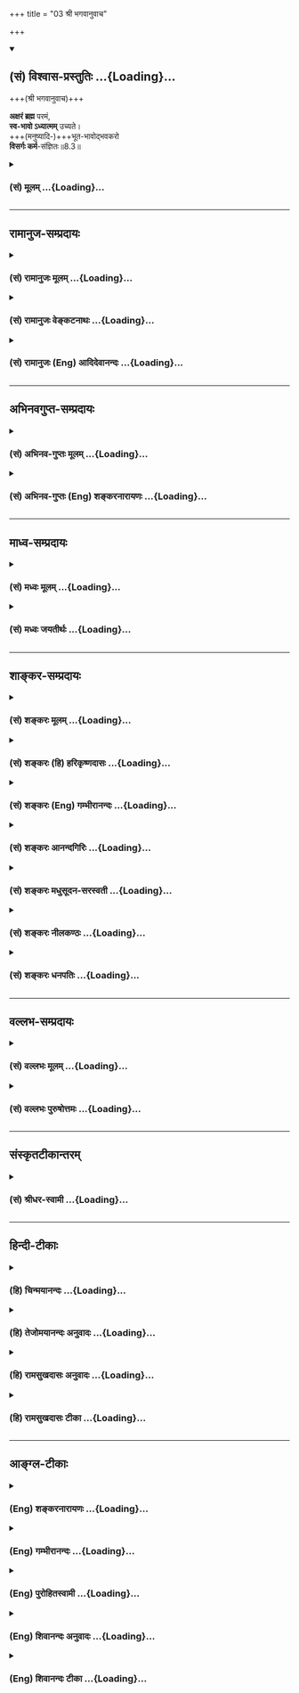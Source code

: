 +++
title = "03 श्री भगवानुवाच"

+++
<div class="js_include" newlevelforh1="2" title="(सं) विश्वास-प्रस्तुतिः" unfilled url="/mahAbhAratam/shlokashaH/06-bhIShma-parva/03-bhagavad-gItA-parva/saMskRtam/vishvAsa-prastutiH/08_axara-para-brahma-yo/03_shrI_bhagavAnuvAc.md">
<details open><summary><h2>(सं) विश्वास-प्रस्तुतिः ...{Loading}...</h2></summary>

+++(श्री भगवानुवाच)+++

**अक्षरं ब्रह्म** परमं,  
**स्व-भावो ऽध्यात्मम्** उच्यते।  
+++(मनुष्यादि-)+++भूत-भावोद्भवकरो  
**विसर्गः कर्म**-संज्ञितः॥8.3॥
</details>
</div>
<div class="js_include collapsed" newlevelforh1="3" title="(सं) मूलम्" unfilled url="/mahAbhAratam/shlokashaH/06-bhIShma-parva/03-bhagavad-gItA-parva/saMskRtam/mUlam/08_axara-para-brahma-yo/03_shrI_bhagavAnuvAc.md">
<details><summary><h3>(सं) मूलम् ...{Loading}...</h3></summary>

श्री भगवानुवाच  
अक्षरं ब्रह्म परमं स्वभावोऽध्यात्ममुच्यते।  
भूतभावोद्भवकरो विसर्गः कर्मसंज्ञितः।।8.3।।
</details>
</div>


_________________
## रामानुज-सम्प्रदायः
<div class="js_include collapsed" newlevelforh1="3" title="(सं) रामानुजः मूलम्" unfilled url="/mahAbhAratam/shlokashaH/06-bhIShma-parva/03-bhagavad-gItA-parva/saMskRtam/rAmAnujaH/mUlam/08_axara-para-brahma-yo/03_shrI_bhagavAnuvAc.md">
<details><summary><h3>(सं) रामानुजः मूलम् ...{Loading}...</h3></summary>

।।8.3।। श्रीभगवानुवाच -- तद् **ब्रह्म** इति निर्दिष्टं **परमम् अक्षरं** न
क्षरति इति अक्षरं क्षेत्रज्ञं समष्टिरूपम् तथा च श्रुतिःअव्यक्तमक्षरे
लीयते अक्षरं तमसि लीयते (सुबालो॰ 2) इत्यादिका। परमम् अक्षरं
प्रकृतिविनिर्मुक्तात्मस्वरूपम्। **स्वभावः अध्यात्मम् उच्यते** स्वभावः
प्रकृतिः अनात्मभूतम् आत्मनि संबद्ध्यमानं भूतसूक्ष्मतद्वासनादिकं
पञ्चाग्निविद्यायां ज्ञातव्यतया उदितम् तदुभयं प्राप्यतया त्याज्यतया च
मुमुक्षुभिः ज्ञातव्यम्।  
  
**भूतभावो** मनुष्यादिभावः **तदुद्भवकरो** यो
**विसर्गः**पञ्चम्यामाहुतावापः पुरुषवचसो भवन्ति (छा॰ उ॰ 5।3।3) इति
श्रुतिसिद्धो योषित्संबन्धजः स **कर्मसंज्ञितः** तत् च अखिलं सानुबन्धम्
उद्वेजनीयतया परिहरणीयतया च मुमुक्षुभिः ज्ञातव्यम्। परिहरणीयता च अनन्तरम्
एव वक्ष्यतेयदिच्छन्तो ब्रह्मचर्यं चरन्ति (गीता 8।11) इति।

</details>
</div>
<div class="js_include collapsed" newlevelforh1="3" title="(सं) रामानुजः वेङ्कटनाथः" unfilled url="/mahAbhAratam/shlokashaH/06-bhIShma-parva/03-bhagavad-gItA-parva/saMskRtam/rAmAnujaH/venkaTanAthaH/08_axara-para-brahma-yo/03_shrI_bhagavAnuvAc.md">
<details><summary><h3>(सं) रामानुजः वेङ्कटनाथः ...{Loading}...</h3></summary>

  
  
।।8.3।। अक्षरं ब्रह्म परमम् इत्यत्र उद्देश्योपादेयान्यथाभावनिरासायाह --
तद्ब्रह्मेति निर्दिष्टमिति। ब्रह्मशब्दोऽत्र
परमात्मसाधर्म्यादुपचारवृत्त्येति भावः। अक्षरः शब्दस्य निर्वचनं
प्रतिपाद्यं च दर्शयतिन क्षरतीत्यादिना। क्षेत्रज्ञसमष्टौ श्रौतं प्रयोगं
दर्शयतितथा चेति। लयोऽत्र संश्लेषविशेषः। अथवा श्रुतावक्षरशब्देन
उन्मग्नचेतनांशः प्रकृत्यवस्थाविशेष एव अभिधीयत इति
साक्षात्प्रलयार्थत्वेऽपि न विरोधः। तथापि शब्दप्रवृत्तिद्वारभूतचिदंशे
तात्पर्यात्तदुदाहरणम्। परममक्षरम् इत्यत्र विशेषणाभिप्रेतमाह --
प्रकृतिविनिर्मुक्तमात्मस्वरूपमिति। स्वभावशब्दार्थःप्रकृतिरिति।
नियतसम्बद्धमिति यावत्। किं तदित्याकाङ्क्षायां अध्यात्मशब्दानुसारेणाह --
अनात्मेति। आत्मन्यधिवसनात् सम्बध्यमानमित्यध्यात्मशब्दनिर्वचनम्। तत एव
सिद्धमनात्मत्वम्। तद्वासनादिकं तत्संसर्गोपाधिकाज्ञानकर्मवासनादिकम्।
भूतसूक्ष्मादेर्ज्ञातव्यत्वे श्रुतिं दर्शयति -- पञ्चाग्निविद्यायामिति।
वेत्थ यथा पञ्चम्यामाहुतावापः पुरुषवचसो भवन्ति इत्युपक्रम्य इति तु
पञ्चम्यामाहुतावापः पुरुषवचसो भवन्ति इत्युक्त्वा तद्य इत्थं विदुः
\[छां.उ.5।10।1\] इत्यप्छब्दोपलक्षितपञ्चभूतसूक्ष्मवेद्यत्वं ह्युक्तमिति
भावः। ननूपायकर्तृभूतेदानीन्तनात्मस्वरूपपरित्यागेन परिशुद्धात्मस्वरूपकथनं
मुमुक्षोः क्वोपयुक्तं भूतसूक्ष्मादिकथनं च किमर्थं इत्यत्राहतदुभयमिति।
यथाक्रममन्वयः। अत्र पञ्चमाहुतेर्विवक्षितत्वाद्योनिजभूतविषयोऽयं भूतशब्द
इत्यभिप्रायेणाह -- भूतभावो मनुष्यादिभाव इति। मनुष्यत्वादिविशिष्टशरीरयोग
इत्यर्थः। विशिष्टस्य विसर्गस्य ज्ञातव्यत्वे तस्य मनुष्यादिभावहेतुत्वे च
श्रुतिं दर्शयति -- पञ्चम्यामिति। अत्र
मूत्रमरुन्मलादिविसर्गव्यवच्छेदार्थमुक्तंभूतभावोद्भवकर इति। तदेव दर्शयति
-- योषित्सम्बन्धज इति। विसर्गविशेषणसामर्थ्यादेतत्सिद्धम्। एवं
कर्मसंज्ञितरेतोविसर्गज्ञानस्य सप्रयोजनतामाह -- तच्चाखिलमिति। अत्र
कर्माभिप्रायेण नपुंसकनिर्देशः। अखिलं
मनुष्यत्वमृगत्वादिजातिभेदहेतुतयाऽनेकप्रकारम्। सानुबन्धं हेतुभूतैः कर्मभिः
फलभूतैश्च गर्भवासादिभिः सहितमित्यर्थः।
पञ्चाग्निविद्यायामुदितसर्वावस्थानुयायित्वदुस्त्यजत्वजन्मादिदुःखकरत्वादेः
फलितत्वाज्जुगुप्सनीयतारूपा भयावहत्वरूपा चोद्वेजनीयता युक्ता। परिहरणीयता
तु कुतः सिद्ध्येत् इत्यत्राहपरिहरणीयता चेति।  
  

</details>
</div>
<div class="js_include collapsed" newlevelforh1="3" title="(सं) रामानुजः (Eng) आदिदेवानन्दः" unfilled url="/mahAbhAratam/shlokashaH/06-bhIShma-parva/03-bhagavad-gItA-parva/saMskRtam/rAmAnujaH/english/AdidevAnandaH/08_axara-para-brahma-yo/03_shrI_bhagavAnuvAc.md">
<details><summary><h3>(सं) रामानुजः (Eng) आदिदेवानन्दः ...{Loading}...</h3></summary>

8.3 The Lord said That which is the Supreme Imperishable (Aksara) has been named 'that brahman' The Aksara is that which cannot be destroyed and forms the totality of all individual selves. The Srutis say to this effect: 'The Avyakta is dissolved into the Aksara, the Aksara is dissolved into Tamas' (Su. U., 2). The supreme Aksara is the essential form of the self, separated from Prakrti. One's own material nature (the body) is spoken of as Adhyatma or that which dwells with the self. This material nature (Svabhava) is Prakrti. It does not form the self but attaches itself to the self in the form of subtle elements, impressions etc. This has been taught in the Vidya of Five Fires (Cha. U., 5). Both these (the Aksara and the Adhyatma) should be known by the aspirants for liberation (Kaivalya) - the former as what should be attained and the latter as what should be relinished. Karma is that force which produces the origination of mundane beings. 'Beings' here means beings such as the human beings. The creative force which produces their origination is contact with woman. It has been described in the Sruti passage thus:
'The waters sacrificed in the fifth oblations become those who are named Purusas' (Cha. U., 5.3.3). That creative force is called Karma. All the acts associated with that should be considered by aspirants after release as calling for abstention. This abstention will also be inculcated immediately in the text, 'Desiring which they practise the vow of continence' (8.11).

</details>
</div>


_________________
## अभिनवगुप्त-सम्प्रदायः
<div class="js_include collapsed" newlevelforh1="3" title="(सं) अभिनव-गुप्तः मूलम्" unfilled url="/mahAbhAratam/shlokashaH/06-bhIShma-parva/03-bhagavad-gItA-parva/saMskRtam/abhinava-guptaH/mUlam/08_axara-para-brahma-yo/03_shrI_bhagavAnuvAc.md">
<details><summary><h3>(सं) अभिनव-गुप्तः मूलम् ...{Loading}...</h3></summary>

।।8.3।। अक्षरमिति। बृहत्त्वात् बृंहत्त्वात् बृंहकत्वाच्च परं ब्रह्म। अत
एव अध्यात्मशब्दवाच्यं यतः स्वः अनिवृत्तिधर्मा +++(N निवृत्तिधर्मा K
अनिवृत्तधर्मा)+++ चैतान्याख्यो ( चैतन्यभावः) भावः। तस्य च चैतन्यस्वभावस्य
ब्रह्मणोऽपरिच्छिन्नबाह्यलक्षणतया क्रोडीकृतविश्वशक्तेः ऐश्वर्यलक्षणात्
स्वातन्त्र्यात् बहिर्भावावभासनात्मा +++(N -- भासनात्सः)+++
बहिर्भूतभावान्तरावभासनात्मा +++(S -- भावान्तरभासनात्मा यो विसर्गः)+++ च यो
विसर्गः क्रमेण भूतानां ब्रह्मादिप्रमातॄणां भावानां जडानामुद्भवकारी
जडाजडवैचित्र्यनिर्भासकः। तथा भूतभावस्य विगलितसकलवितथप्रपञ्चस्य
सत्यत्वस्य उद्भवं करोतीति \[स कर्मसंज्ञितः\]।

</details>
</div>
<div class="js_include collapsed" newlevelforh1="3" title="(सं) अभिनव-गुप्तः (Eng) शङ्करनारायणः" unfilled url="/mahAbhAratam/shlokashaH/06-bhIShma-parva/03-bhagavad-gItA-parva/saMskRtam/abhinava-guptaH/english/shankaranArAyaNaH/08_axara-para-brahma-yo/03_shrI_bhagavAnuvAc.md">
<details><summary><h3>(सं) अभिनव-गुप्तः (Eng) शङ्करनारायणः ...{Loading}...</h3></summary>

8.3 Aksaram etc. the Supreme is \[called\] Brahman because It is big and
causes everything to grow \[in It\]. On the same ground, what is termed
'as the Lord-of-self' is that thing which bears the name Consciousness
which never ceases to be in It (Brahman) and which is nothing but the
Brahman (svah bhavah). This Brahman, which is nothing but Consciousness,
embraces the Power of \[creating\] the universe because of Its unlimited
aspect of being external; and on account of Its freedom in the form of
supremacy there arises the emitting (i.e. creative) activity \[in it\]
in the form of manifesting Itself as the external inanimate beings and
also as various external animate ones. \[These two aspects of\] this
activity cause respectively the birth of the inanimate beings - i.e. the
insentient beings, and the animate ones i.e. the sentient beings like
Brahman etc. \[In other words\], It manifests as varigated insentient
and sentient beings. Again this activity bestows on what is real, its
intrinsic nature i.e. creates a reality for the one from which all that
is false is excluded. this emitting activity is what is known as
'action'.

</details>
</div>


_________________
## माध्व-सम्प्रदायः
<div class="js_include collapsed" newlevelforh1="3" title="(सं) मध्वः मूलम्" unfilled url="/mahAbhAratam/shlokashaH/06-bhIShma-parva/03-bhagavad-gItA-parva/saMskRtam/madhvaH/mUlam/08_axara-para-brahma-yo/03_shrI_bhagavAnuvAc.md">
<details><summary><h3>(सं) मध्वः मूलम् ...{Loading}...</h3></summary>

।।8.3।। परममक्षरं ब्रह्म। वेदादिशङ्काव्यावृत्त्यर्थमेतत्। आत्मन्यधि
यत्तदध्यात्मम्। आत्माधिकारे यत्तदिति वा। तथा हि -- जैवः स्वभावः।
स्वाख्यो भावः स्वभाव इति व्युत्पत्त्या जीवो वा स्वभावः सर्वदा अस्त्येव
एकप्रकारेणेति भावः। अन्तःकरणादिव्यावृत्त्यर्थो भावशब्दः। न ह्येकप्रकारेण
स्थितिरन्तःकरणादेः विकारित्वात्। स्वशब्द ईश्वरव्यावृत्त्यर्थः। भूतानां
जीवानां भावानां जडपदार्थानां चोद्भवकरीश्वरक्रिया विसर्गः विशेषेण सर्जनं
विसर्ग इत्यर्थः।

</details>
</div>
<div class="js_include collapsed" newlevelforh1="3" title="(सं) मध्वः जयतीर्थः" unfilled url="/mahAbhAratam/shlokashaH/06-bhIShma-parva/03-bhagavad-gItA-parva/saMskRtam/madhvaH/jayatIrthaH/08_axara-para-brahma-yo/03_shrI_bhagavAnuvAc.md">
<details><summary><h3>(सं) मध्वः जयतीर्थः ...{Loading}...</h3></summary>

।।8.3।। ननु पूर्वाध्याये\[29\]ते ब्रह्म इति निर्विशेषणमेवोपक्षिप्तम्
अतएवात्रकिं तद्ब्रह्म इति तथैव पृष्टम्। उत्तरे तु कस्मात्अक्षरं परमं
ब्रह्म इति सविशेषणमुपादीयते इत्यत आह -- **परममि**ति। अक्षरस्यैव
परमत्वविशेषणम् न ब्रह्मण इत्यर्थः। तर्हिअक्षरं इत्येवालं किं विशेषणेन
इत्यत आह -- **वेदे**ति। आदिपदेन प्रकृतिर्गृह्यते तयोरपि
ब्रह्माक्षरशब्दवाच्यत्वात् प्रसक्तिः। स्वभावोऽध्यात्मं \[8।3\] इति
शब्दद्वयस्यैकविषयत्वसिद्धयेऽध्यात्मशब्दं तावत् द्वेधा व्याचष्टे --
**आत्मनी**ति। आत्मानं जीवमधिकृत्य तदुपकारित्वेन वर्तमानं वस्त्वित्यर्थः।
आत्माधिकार इति ग्रन्थविशेषस्य संज्ञा यत्प्रतिपाद्यं तदध्यात्ममिति
वेत्यर्थः। अत्राध्यात्मशब्दं प्रथमान्तं गृहीत्वा प्रथमं व्याख्यानम्।
सप्तम्यन्तमुपादाय द्वितीयं आत्मशब्दं देहविषयमादाय व्याख्याने
परमेश्वरप्रसक्तेर्न तथा व्याख्यातम्। एवं तर्हि स्वभावः इत्युभयस्य
कथमुत्तरं इत्यतस्तावत्तद्व्याख्यानं प्रतिजानीते -- **तथा
ही**ति। ,तत्राद्योत्तरत्वेनादौ व्याचष्टे -- **जैव** इति। जीवस्यायं
जैवोऽन्तःकरणादिर्देहपर्यन्तः पदार्थः स्वभावः स्वस्य भाव इति
व्युत्पत्त्या। ते ब्रह्म तद्विदुः \[7।29\] इति जीवानां प्रकृतत्वात्
स्वशब्दो जीववाची तथा चात्मन्यधि यत् तदित्येवं
व्याख्याताध्यात्मशब्दार्थप्रश्नस्येदमुत्तरं भवतीति भावः। इदानीं
द्वितीयोत्तरत्वेन व्याख्याति -- **स्वाख्य** इति। पूर्ववदत्रापि स्वशब्दो
जीववाची तथा चात्माधिकार इति व्याख्याताध्यात्मशब्दार्थप्रश्नस्येदमुत्तरं
भवतीत्याशयः। ननु जैववाचित्वे भावशब्दः सार्थकः षष्ठ्याः साकाङ्क्षत्वात्
जीववाचित्वे तु तस्य पदार्थत्वाव्यभिचारात्। स्वशब्देनैवालं किंभावशब्देन
इत्यतो भावशब्दं तावदन्यथा व्याचष्टे -- **सर्वदे**ति। यद्यपि भवनकर्ता
भावः तथापि विशेषानुपादाने मुख्यस्य ग्राह्यत्वात्सर्वदेत्यादि सिध्यति
तथापि तस्य किं प्रयोजनम् इत्यत आह -- **अन्तःकरणादी**ति।
स्वशब्दमात्रोपादाने तस्यात्मीयेऽपि प्रयोगादन्तःकरणादिकमपि प्रसज्येत तथा
च द्वितीयस्येदमुत्तरं स्यात्। आत्मैव ह्यात्माधिकारे प्रतिपाद्यो वक्तव्यः
नान्तःकरणादिकम् अतस्तद्व्यावृत्त्यर्थो भावशब्दः प्रयुक्तः। कथं तेन
तद्व्यावृत्तिः इत्यत आह -- **न ही**ति। अन्नमयं हि सोम्य मनः
\[छां.उ.6।5।4\] इत्यादेरिति भावः। तथा चान्तःकरणादौ व्यावृत्ते स्वशब्द
आत्मार्थतया व्याख्यातो भवतीति हृदयम्। एवं तर्हि भाव इत्येवास्तु किं
स्वशब्देन इत्यत आह -- **स्वशब्द** इति। ईश्वरोऽपि हि
सर्वदैकप्रकारेणास्त्येव अतो भाव इत्येवोक्ते तत्प्रसक्तौ पूर्ववत्
द्वितीयोत्तरत्वासम्भवे तद्व्यावृत्त्यर्थः स्वशब्दः। न हि ईश्वरो जीवानां
स्वः भेदप्रमाणविरोधात्। अत एवेश्वरस्वभावो जीव इति व्याख्यानमपास्तम्।
नन्वेवमपि स्वशब्दस्यात्मीयार्थत्वादीश्वरप्रसक्तिः मैवन्द्विष्ठो यद्यपि
सम्बन्धः षष्ठ्युत्पत्तिः प्रधानतः इति वचनात्तस्यात्मीत्यात्वाभावात्
षष्ठ्यन्तात्खल्वयं छः। सकलकार्योत्पत्तिनिमित्तभूतो देवतोद्देशेन च
पुरोडाशादिद्रव्यपरित्यागस्तज्जन्यमपूर्वमिति यावदिति व्याख्यानमसत्।
तस्याध्यात्मपदेनैव गृहीतत्वादिति भावेन भूतभावेत्यादिकं व्याख्याति --
**भूतानामि**ति। उद्भवकरी च सेश्वरक्रिया चेति विग्रहः। ईश्वरक्रियाग्रहणं
कर्मशब्देनैकार्थ्यप्रतिपत्त्यर्थम्। एवंलक्षणो यो विसर्गः स कर्मसंज्ञितः
न तु कुलालादिसम्बन्धीत्यर्थः। ननु,विसर्गशब्दस्त्यागार्थस्तत्कथमेवं
व्याख्यानं इत्यत आह -- **विशेषेणे**ति।

</details>
</div>


_________________
## शाङ्कर-सम्प्रदायः
<div class="js_include collapsed" newlevelforh1="3" title="(सं) शङ्करः मूलम्" unfilled url="/mahAbhAratam/shlokashaH/06-bhIShma-parva/03-bhagavad-gItA-parva/saMskRtam/shankaraH/mUlam/08_axara-para-brahma-yo/03_shrI_bhagavAnuvAc.md">
<details><summary><h3>(सं) शङ्करः मूलम् ...{Loading}...</h3></summary>

।।8.3।। -- **अक्षरं** न क्षरतीति अक्षरं परमात्मा एतस्य वा अक्षरस्य
प्रशासने गार्गि (बृह0 उ₀ 3।8।9 इति श्रुतेः। ओंकारस्य च ओमित्येकाक्षरं
ब्रह्म (गीता 8।13) इति परेण विशेषणात् अग्रहणम्। **परमम्** इति च निरतिशये
ब्रह्मणि अक्षरे उपपन्नतरम् विशेषणम्। तस्यैव परस्य ब्रह्मणः प्रतिदेहं
प्रत्यगात्मभावः स्वभावः स्वो भावः **स्वभावः अध्यात्मम् उच्यते।** आत्मानं
देहम् अधिकृत्य प्रत्यगात्मतया प्रवृत्तं परमार्थब्रह्मावसानं वस्तु
स्वभावः अध्यात्मम् उच्यते अध्यात्मशब्देन अभिधीयते। **भूतभावोद्भवकरः**
भूतानां भावः भूतभावः तस्य उद्भवः भूतभावोद्भवः तं करोतीति भूतभावोद्भवकरः
भूतवस्तूत्पत्तिकर इत्यर्थः। **विसर्गः** विसर्जनं देवतोद्देशेन
चरुपुरोडाशादेः द्रव्यस्य परित्यागः स एष विसर्गलक्षणो यज्ञः
**कर्मसंज्ञितः** कर्मशब्दित इत्येतत्। एतस्मात् हि बीजभूतात्
वृष्ट्यादिक्रमेण स्थावरजङ्गमानि भूतानि उद्भवन्ति।।

</details>
</div>
<div class="js_include collapsed" newlevelforh1="3" title="(सं) शङ्करः (हि) हरिकृष्णदासः" unfilled url="/mahAbhAratam/shlokashaH/06-bhIShma-parva/03-bhagavad-gItA-parva/saMskRtam/shankaraH/hindI/harikRShNadAsaH/08_axara-para-brahma-yo/03_shrI_bhagavAnuvAc.md">
<details><summary><h3>(सं) शङ्करः (हि) हरिकृष्णदासः ...{Loading}...</h3></summary>

।।8.3।। इन प्रश्नोंका क्रमसे निर्णय करनेके लिये श्रीभगवान् बोले --, परम
अक्षर ब्रह्म है अर्थात् हे गार्गि इस अक्षरके शासनमें ही यह सूर्य और
चन्द्रमा धारण किये हुए स्थित हैं इत्यादि श्रुतियोंसे जिसका वर्णन किया
गया है जो कभी नष्ट नहीं होता वह परमात्मा ही ब्रह्म है। परम विशेषणसे
युक्त होनेके कारण यहाँ अक्षर शब्दसे ओमित्येकाक्षरं ब्रह्म इस वाक्यमें
वर्णित ओंकारका ग्रहण नहीं किया गया है क्योंकि परम वह विशेषण निरतिशय
अक्षर ब्रह्ममें ही अधिक सम्भव -- युक्तियुक्त है। उसी परब्रह्मका जो
प्रत्येक शरीरमें अन्तरात्मभाव है उसका नाम स्वभाव है वह स्वभाव ही
अध्यात्म कहलाता है। अभिप्राय यह कि आत्मा यानी शरीरको आश्रय बनाकर जो
अन्तरात्मभावसे उसमें रहनेवाला है और परिणाममें जो परमार्थ ब्रह्म ही है
वही तत्त्व स्वभाव है उसे ही अध्यात्म कहते हैं अर्थात् वही अध्यात्म नामसे
कहा जाता है। भूतभावउद्भवकर अर्थात् भूतोंकी सत्ता भूतभाव है। उसका उद्भव (
उत्पत्ति ) भूतभावोद्भव है उसको करनेवाला भूतभावोद्भवकर यानी भूतवस्तुको
उत्पन्न करनेवाला ऐसा जो विसर्ग अर्थात् देवोंके उद्देश्यसे चरु पुरोडाश
आदि ( हवन करने योग्य ) द्रव्योंका त्याग करना है वह त्यागरूप यज्ञ कर्म
नामसे कहा जाता है इस बीजरूप यज्ञसे ही वृष्टि आदिके क्रमसे स्थावरजङ्गम
समस्त भूतप्राणी उत्पन्न होते हैं।

</details>
</div>
<div class="js_include collapsed" newlevelforh1="3" title="(सं) शङ्करः (Eng) गम्भीरानन्दः" unfilled url="/mahAbhAratam/shlokashaH/06-bhIShma-parva/03-bhagavad-gItA-parva/saMskRtam/shankaraH/english/gambhIrAnandaH/08_axara-para-brahma-yo/03_shrI_bhagavAnuvAc.md">
<details><summary><h3>(सं) शङ्करः (Eng) गम्भीरानन्दः ...{Loading}...</h3></summary>

8.3 Aksaram means that which does not perish (na ksarati), the supreme
Self. This agrees with the Upanisadic text, 'Under the mighty rule of
this Immutable, O Gargi৷৷.' (Br. 3.8.9). And (the letter) Om is not
accept here \[as the meaning of aksara (lit. letter)\], because of its
being mentioned (as a letter) later on in, 'The single letter Om, which
is Brahman' (13). Besides, the adjective 'supreme' is more apporpriate
with regard to the absolute, immutable Brahman. By svabhava, self-hood,
is meant the eixtence of that very supreme Brahman in every body as the
indwelling Self. Svabhavah ucyate, self-hood is said to be, is referred
to by the word; adhyatmam, the entity which, as the indwelling Self,
exists in the body (atma) by making it its habitat (adhikrtya), and
which in the ultimate analysis is the supreme Brahman. Visargah, the
offerings, the giving away to gods of things like porridge \[Caru: An
oblations of rice, barley and pulse boiled-together to be offered to
gods.\], cake, etc.; bhuta-bhava-udbhava-karah, which bring about the
origin of the existence of things; is karma-sanjnitah, meant by action.
This sacrifice consisting in pouring of oblations is called action. The
existence (bhava) of (moving and nonmoving) things (bhuta) is
bhuta-bhava. The coming into being (udbhava) of that (existence) is
bhuta-bhava-udbhavah. That which causes (karoti) this is
bhuta-bhava-udbhava-karah, i.e. the originator of existing things. It is
needed from this source that all bengs, moving and non-moving, originate
thorugh the successive processes of railfall etc. (see 3.14-15).

</details>
</div>
<div class="js_include collapsed" newlevelforh1="3" title="(सं) शङ्करः आनन्दगिरिः" unfilled url="/mahAbhAratam/shlokashaH/06-bhIShma-parva/03-bhagavad-gItA-parva/saMskRtam/shankaraH/AnandagiriH/08_axara-para-brahma-yo/03_shrI_bhagavAnuvAc.md">
<details><summary><h3>(सं) शङ्करः आनन्दगिरिः ...{Loading}...</h3></summary>

।।8.3।। व्याख्यातप्रश्नसप्तकस्य प्रतिवचनं भागवतमवतारयति -- **एषामिति।**
क्रमेण कृतानां प्रश्नानां क्रमेणैव प्रतिवचने
प्रष्टुरभीष्टप्रतिपत्तिसौकर्यं सिध्यतीति बुध्यमानो विशिनष्टि --
**यथाक्रममिति।** तत्र प्रश्नत्रयं निर्णेतुं भगवद्वचनमुदाहरति --
**अक्षरमिति।** किं तद्ब्रह्मेति प्रश्नस्य प्रतिवचनम् -- **अक्षरं ब्रह्म
परममिति।** तत्राक्षरशब्दस्य निरुपाधिके
परस्मिन्नात्मन्यविनाशित्वव्याप्तिमत्त्वसंबन्धात्प्रवृत्तिं व्युत्पादयति
-- **अक्षरमित्यादिना।** कथं पुनरक्षरशब्दस्य यथोक्ते परमात्मनि
वृद्धप्रयोगमन्तरेण व्युत्पत्त्या प्रवृत्तिराश्रीयते
व्युत्पत्तेरर्थान्तरेऽपि संभवादित्याशङ्क्य
द्यावापृथिव्यादिविषयनिरङ्कुशप्रशासनस्य
परस्मादन्यस्मिन्नसंभवात्तथाविधप्रशासनकर्तृत्वेन श्रुतमक्षरं
ब्रह्मैवेत्याह -- **एतस्येति।** रूढिर्योगमपहरतीति न्यायादोंकारे
वर्णसमुदायात्मन्यक्षरशब्दस्य रूढ्या प्रवृत्तिराश्रयितुमुचितेत्याशङ्क्याह
-- **ओंकारस्येति।** प्रतिवचनोपक्रमे प्रक्रान्तमोंकाराख्यमक्षरमेवोत्तरत्र
विशेषितं भविष्यतीत्याशङ्क्य परमविशेषणविरोधान्न तस्य प्रक्रमः संभवतीत्याह
-- **परममिति चेति।** किमध्यात्ममिति प्रश्नस्योत्तरं
स्वभावोऽध्यात्ममित्यादि। तद्व्याचष्टे -- **तस्यैवेति।** स्वकीयो भावः
स्वभावः श्रोत्रादिकरणग्रामः स चात्मनि देहेऽहंप्रत्ययवेद्यो वर्तत इत्यमुं
प्रतिभासं व्यावर्त्य स्वभावपदं गृह्णाति -- **स्वो भाव इति।** एवं
विग्रहपरिग्रहे स्वभावोऽध्यात्ममुच्यत इत्यस्यायमर्थो निष्पन्नो
भवतीत्यनुवादपूर्वकं कथयति -- **स्वभाव इति।** तस्यैव परस्येत्यादिनोक्तं न
विस्मर्तव्यमिति विशिनष्टि -- **परमार्थेति।** परमेव हि ब्रह्म देहादौ
प्रविश्य प्रत्यगात्मभावःमनुभवतितत्सृष्ट्वा तदेवानुप्राविशत् इति
श्रुतेरित्यर्थः। किं कर्मेति प्रश्नस्योत्तरमुपादत्ते -- **भूतेति।**
भूतान्येव भावास्तेषामुद्भवः समुत्पत्तिस्तां करोतीति व्युत्पत्तिं
सिद्धवत्कृत्य विधान्तरेण व्युत्पादयति -- **भूतानामिति।** भावः सद्भावो
वस्तुभावोऽतएव भूतवस्तूत्पत्तिकर इति वक्ष्यति। वैदिकं कर्मात्रोक्तविशेषणं
कर्मशब्दितमिति विसर्गशब्दार्थं दर्शयन्विशदयति -- **विसर्ग इत्यादिना।**
कथं पुनर्यथोक्तस्य यज्ञस्य सर्वेषु भूतेषु सृष्टिस्थितिप्रलयहेतुत्वेन
तदुद्भवकरत्वमित्याशङ्क्य अग्नौ प्रास्ताहुतिः इत्यादिस्मृतिमनुस्मृत्याह
-- **एतस्माद्धीति।**

</details>
</div>
<div class="js_include collapsed" newlevelforh1="3" title="(सं) शङ्करः मधुसूदन-सरस्वती" unfilled url="/mahAbhAratam/shlokashaH/06-bhIShma-parva/03-bhagavad-gItA-parva/saMskRtam/shankaraH/madhusUdana-sarasvatI/08_axara-para-brahma-yo/03_shrI_bhagavAnuvAc.md">
<details><summary><h3>(सं) शङ्करः मधुसूदन-सरस्वती ...{Loading}...</h3></summary>

।।8.3।। एवं सप्तानां प्रश्नानां क्रमेणोत्तरं त्रिभिः श्लोकैः
श्रीभगवानुवाच -- प्रश्नक्रमेण हि निर्णये प्रष्टुरभीष्टसिद्धिरनायासेन
स्यादित्यभिप्रायवान्भगवानत्र श्लोके प्रश्नत्रयं क्रमेण निर्धारितवान्।
एवं द्वितीयश्लोकेऽपि प्रश्नत्रयं तृतीयश्लोके त्वेकमिति विभागः।
निरुपाधिकमेव ब्रह्मात्र विवक्षितं ब्रह्मशब्देन नतु सोपाधिकमिति
प्रथमप्रश्नस्योत्तरमाह -- अक्षरं न क्षरतीत्यविनाशि अश्नुते वा सर्वमिति
सर्वव्यापकं \[अक्षरत्वात्\]एतद्वै तदक्षरं गार्गि ब्राह्मणा
अभिवदन्त्यस्थूलमनणु इत्याद्युपक्रम्यएतस्य वा अक्षरस्य प्रशासने गार्गि
सूर्याचन्द्रमसौ विधृतौ तिष्ठतःनान्यदतोऽस्ति द्रष्टृ इत्यादिमध्ये
परामृश्यएतस्मिन्नु खल्वक्षरे गार्ग्याकाश ओतश्च प्रोतश्च इत्युपसंहृतं
श्रुत्या। सर्वोपाधिशून्यं सर्वस्य प्रशासितृ अव्याकृताकाशान्तस्य
कृत्स्नस्य प्रपञ्चस्य धारयितृ अस्मिंश्च शरीरेन्द्रियसंघाते विज्ञातृ
निरुपाधिकं चैतन्यं तदिह ब्रह्मेति विवक्षितम्। एतदेव विवृणोति -- परममिति।
परमं स्वप्रकाशपरमानन्दरूपं प्रशासनस्य कृत्स्नजडवर्गधारणस्य च लिङ्गस्य
तत्रैवोपपत्तेःअक्षरमम्बरान्तधृतेः इति न्यायात्। न त्विहाक्षरशब्दस्य
वर्णमात्ररूढत्वाच्छ्रुतिलिङ्गाधिकरणन्यायमूलकेनरूढिर्योगमपहरति इति
न्यायेन रथकारशब्देन जातिविशेषवत्प्रणवाख्यमक्षरमेव ग्राह्यं
तत्रोक्तलिङ्गसंभवात्ओमित्येकाक्षरं ब्रह्म इति च परेण
विशेषणात्आनर्थक्यप्रतिहतानां विपरीतं बलाबलम् इति न्यायात्वर्षासु रथकार
आदधीत इत्यत्र तु जातिविशेषे नास्त्यसंभव इति विशेषः। अनन्यथासिद्धेन तु
लिङ्गेन श्रुतेर्बाधःआकाशस्तल्लिङ्गात् इत्यादौ विवृतः। एत्तावांस्त्विह
विशेषः। अनन्यथासिद्धेन लिङ्गेन श्रुतेर्बाधे यत्र योगः संभवति तत्र स एव
गृह्यते मुख्यत्वात् यथाआज्यैः स्तुवते पृष्ठैः स्तुवते इत्यादौ। यथा
चात्रैवाक्षरशब्दे। यत्र तु योगोऽपि न संभवति तत्र गौणी
वृत्तिर्यथाऽऽकाशप्राणादिशब्देषु। आकाशशब्दस्यापि ब्रह्मणि आसमन्तात्काशत
इति योगः संभवतीति चेत्स एव गृह्यतामिति पञ्चपादीकृतः। तथाच पारमर्षं
सूत्रंप्रसिद्धेश्च इति। कृतमत्र विस्तरेण। तदेवं किं तद्ब्रह्मेति
निर्णीतम्। अधुना किमध्यात्ममिति निर्णीयते -- यदक्षरं ब्रह्मेत्युक्तं
तस्यैव स्वभावः स्वो भावः स्वरूपं प्रत्यक्चैतन्यं नतु स्वस्य भाव इति
षष्ठीसमासः लक्षणाप्रसङ्गात्। षष्ठीतत्पुरुषबाधेन कर्मधारयपरिग्रहस्य
श्रुतपदार्थान्वयेन निषादस्थपत्यधिकरपासिद्धत्वात्। तस्मान्न ब्रह्मणः
संबन्धि किंतु ब्रह्मस्वरूपमेव। आत्मानं देहमधिकृत्य भोक्तृतया
वर्तमानमध्यात्ममुच्यतेऽध्यात्मशब्देनाभिधीयते न करणग्राम इत्यर्थः।
यागदानहोमात्मकं वैदिकं कर्मैवात्र कर्मशब्देन विवक्षितमिति
तृतीयप्रश्नोत्तरमाह। भूतानां भवनधर्मकाणां सर्वेषां स्थावरजङ्गमानां
भावमुत्पत्तिमुद्भवं वृद्धिं च करोति यो
विसर्गस्त्यागस्तत्तच्छास्त्रविहितो यागदानहोमात्मकः स इह कर्मसंज्ञितः
कर्मशब्देनोक्त इति यावत्। तत्र देवतोद्देशेन द्रव्यत्यागो याग
उत्तिष्ठद्धोमो वषट्कारप्रयोगान्तः स एव उपविष्टहोमः स्वाहाकारप्रयोगान्त
आसेचनपर्यन्तो होमः। परस्वत्वापत्तिपर्यन्तः स्वत्वत्यागो दानं सर्वत्र च
त्यागांशोऽनुगतः तस्य च भूतभावोद्भवकरत्वम्अग्नौ
प्रास्ताहुतिः,सम्यगादित्यमुपतिष्ठते। आदित्याज्जायते वृष्टिर्वृष्टेरन्नं
ततः प्रजाः इति स्मृतेः। ते वा एते आहुती हुते उत्क्रामतः इत्यादिश्रुतेश्च।

</details>
</div>
<div class="js_include collapsed" newlevelforh1="3" title="(सं) शङ्करः नीलकण्ठः" unfilled url="/mahAbhAratam/shlokashaH/06-bhIShma-parva/03-bhagavad-gItA-parva/saMskRtam/shankaraH/nIlakaNThaH/08_axara-para-brahma-yo/03_shrI_bhagavAnuvAc.md">
<details><summary><h3>(सं) शङ्करः नीलकण्ठः ...{Loading}...</h3></summary>

।।8.3।। क्रमेणैषां प्रश्नानामुत्तरमाह -- **अक्षरमित्यादि**भिस्त्रिभिः।
तत्र किं तद्ब्रह्मेत्यस्योत्तरमक्षरं परमं ब्रह्मेति। यत्परमक्षरं
तद्ब्रह्मेति योजना। अक्षरशब्दस्य वर्णेषु रूढत्वात्ओमित्येतदक्षरम्
इत्यादिश्रुतौओमित्येकाक्षरं ब्रह्म इति स्मृतौ च दर्शनेनात्रापि
प्रणवस्याक्षरशब्देन ग्रहणे प्रसक्ते परममिति विशेषणं प्रणवस्य
परब्रह्मत्वासंभवात्। अतश्चएतद्वै तदक्षरं गार्गि ब्राह्मणा
अभिवदन्त्यस्थूलमनण्वह्रस्वमदीर्घम् इति श्रुतिप्रसिद्धमखण्डैकरसं वस्तु
अक्षरशब्दितं तद्ब्रह्मेति प्राञ्चः। यद्वा अक्षरशब्देन जीवःकूटस्थोऽक्षर
उच्यते। उत्तमः पुरुषस्त्वन्यः इति गीतासुक्षरं प्रधानममृताक्षरं हरः
क्षरात्मानावीशते देव एकः इति श्रुतौ च कूटस्थपदेनामृतपदेन च
विशेषितस्याक्षरपदस्य जीववाचित्वदर्शनात्। अमृतोक्षरमित्यपेक्षिते
उत्वाभावश्छान्दसः। तथाचाक्षरं जीवाख्यं परमं ब्रह्म। परममिति विशेषणेन
सोपाधिकस्य पूर्वाध्यायोक्तस्य व्यावृत्तिः। नहि जीवस्य सोपाधिकस्य
ब्रह्मभावः संभवति। व्यावर्तकोपाधौ मायादर्पणे जाग्रति तयोरभेदायोगात्। किं
तद्ब्रह्म इति प्रश्ने परममिति विशेषणाभावेऽपिते ब्रह्म तद्विदुः कृत्स्नम्
इति प्रश्नोत्थापके सूत्रे परमत्ववाचिना कृत्स्नपदेन ब्रह्मणो
विशेषितत्वादुत्तरेऽपि ब्रह्मण एव परममिति विशेषं युज्यत एव। प्रश्नेऽपि
तच्छब्देन कृत्स्नत्वस्यैव ग्रहात्। ततश्च किं तत्कृत्स्नं प्रश्ने यदक्षरं
जीवाख्यं तदेवापेतोपाधिसंबन्धं सत् कृत्स्नं ब्रह्मेति तत्त्वमसीति
महावाक्यार्थः प्रतीचो ब्रह्मभावः प्रतिपादितो भवतीति ह्यद्यम्। तथा
स्वोऽनागन्तुको भावः स्वरूपं स्वभावः शुद्धस्त्वंपदार्थः
सोऽध्यात्ममुच्यते। भाष्ये तु तस्यैव परस्य ब्रह्मणः प्रतिदेहं
प्रत्यगात्मभावः स्वो भावः स्वभावोऽध्यात्ममुच्यते अध्यात्मशब्देनाभिधीयत
इति। विसर्गो देवतोद्देशेन द्रव्यत्यागात्मको यागः स कर्मसंज्ञितः। तमेव
विशिनष्टि -- **भूतेति।** भूतानां भावः सात्विकादिः स्वभावः उद्भवश्च तयोः
करणात् भूतभावोद्भवकरः। तथाहिबुद्धिः कर्मानुसारिणी इति कर्मानुसारित्वं
भावस्य स्मर्यते। तथा उद्भवोऽपि कर्मत एव स्मर्यते। अग्नौ प्रास्ताहुतिः
सम्यगादित्यमुपतिष्ठते। आदित्याज्जायते वृष्टिर्वृष्टेरन्नं ततः प्रजाः
इति।

</details>
</div>
<div class="js_include collapsed" newlevelforh1="3" title="(सं) शङ्करः धनपतिः" unfilled url="/mahAbhAratam/shlokashaH/06-bhIShma-parva/03-bhagavad-gItA-parva/saMskRtam/shankaraH/dhanapatiH/08_axara-para-brahma-yo/03_shrI_bhagavAnuvAc.md">
<details><summary><h3>(सं) शङ्करः धनपतिः ...{Loading}...</h3></summary>

।।8.3।। क्रमेण कृतानां प्रश्नानां तथैव प्रतिवचने प्रश्नकर्तुरिष्टं सुखेन
प्रश्नोत्तरदानं सिध्यतीत्याशयवानर्जुनकृतप्रश्नानां क्रमेण निर्णयाय
श्रीभगवानुवाच। तत्रते ब्रह्म तद्विदुः कृत्स्त्रमि त्यत्र निर्गुणं ब्रह्म
विविक्षितमिति प्रथमप्रश्नस्योत्तरमाह -- अक्षरं ब्रह्मेति। यदुक्तं किं
तदब्रह्मेति तदक्षरं न क्षरतीत्यक्षरं विनाशरहितं अश्रुते व्याप्नोति
सर्वमिति व्युत्पत्त्या वाक्षरं सर्वत्र व्यापकम्।
रुढ्याक्षरशब्देनोंकारप्रतिपत्तिभ्रमं वारयति -- परममिति। परत्वं निरतिशयं
परमात्मन एव पृथिव्याद्याकाशान्तस्य विकारजातस्य धारणात्। तथाच
सूत्रंअक्षरमम्बरान्तधृतेः इतिकस्मिन्नु खल्वाकाश ओतश्च प्रोतश्चेति
सहोवाचैतद्वैतदक्षरं गार्गि ब्राह्मणा अभिवदन्त्यस्थूलमनणु इत्यादि
श्रुयते। तत्र संशयः किमक्षरशब्देनि वर्ण उच्यते किंवा परमेश्वर इति।
तत्राक्षरसमाम्राय इत्यादावक्षरशब्दस्य वर्णे प्रसिद्धत्वात्
प्रसिद्य्धतिक्रमस्य चायुक्तत्वादोंकार एवेदं सर्वमित्यादौ च श्रुत्यन्तरे
वर्णस्याप्युपास्यत्वेन सर्वात्मत्वावधारणात् वर्ण एवाक्षरशब्दवाच्य
इत्येवं प्राप्त उच्यते। परएव आत्माक्षरशब्दवाच्यः कस्मादम्बरान्तधृतेः
पृथिव्यादेराकाशान्तस्य विकारजातस्य धारणात्। तत्र हि पृथिव्यादेः समस्तस्य
विकारजातस्य कालत्रयप्रविभक्तस्याकाशएव तदोतं च प्रोतं
चेत्याकाशप्रतिष्ठत्वमुकत्वा कस्मिन्नु खल्वाकाश ओतश्च प्रोतश्चेत्यनेन
प्रश्नेनेदमक्षरमवतीरितं। तथाचोपसंहृतमेतस्मिन्खल्वक्षरे गार्ग्याकाश ओतश्च
प्रोतश्चेति। नचेयमम्बरान्तधृतिर्ब्रह्मणोऽन्यत्र संभवति। यदप्योंकार एवेदं
सर्वमिति तदपि ब्रह्मप्रतिपत्तिसाधनत्वात्स्तुत्यर्थं द्रष्टव्यम्।
तस्मान्न क्षरत्यश्रुते वेति नित्यत्वव्यापित्वाभ्यामक्षरं परमेव ब्रह्मेति
परममिति विशेषणादक्षरशब्देन जीवप्रधानप्रतिभ्रमोऽपि
चारितः।। तृतीयप्रश्नस्योत्तरमाह -- भूतभावोद्भवकरः भूतानां भावो भूतभावः
तस्योद्भवो भूतभावोद्भवस्तं करोतीति भूतभावोद्भवकरो भूतवस्तूत्पत्तिकर इति।
भाष्ये भूतान्येव भावास्तेषामुद्भवः समुत्पत्तिस्तां करोतीति व्युत्पत्तिं
सिद्धवत्कृत्य विधान्तरेण व्युत्पादयति -- भूतानामिति। भावः सद्भावो
वस्तुभाव इति तट्टीकाकाराः। एवंच भूतानां भवनधर्मकाणां भाव उत्पत्तिः
उद्भवो वृद्धिश्च तयोः करः भूतभावोद्भवकर इत्यादिष्युत्पत्तिसिद्धवत्करोऽपि
बोध्यः। विसर्जन विसर्गः देवतोद्देशेन चरुपुरोडाशादेर्द्रव्यस्य परित्यागः
सएव विसर्गलक्षणो यज्ञादिरुपो वेदविहितः कर्म संज्ञितः कर्मशब्देन मयोक्त
इत्यर्थः। अग्नौ प्रास्ताहुतिः सम्यगादित्यमुपतिष्ठते। आदित्याज्जायते
वृष्टिर्वृष्टेरन्नं ततः प्रजाः।। इत स्मृतिभूतानां
चराचराणामुद्भवमेतस्मात्कर्मणो दर्शयति।

</details>
</div>


_________________
## वल्लभ-सम्प्रदायः
<div class="js_include collapsed" newlevelforh1="3" title="(सं) वल्लभः मूलम्" unfilled url="/mahAbhAratam/shlokashaH/06-bhIShma-parva/03-bhagavad-gItA-parva/saMskRtam/vallabhaH/mUlam/08_axara-para-brahma-yo/03_shrI_bhagavAnuvAc.md">
<details><summary><h3>(सं) वल्लभः मूलम् ...{Loading}...</h3></summary>

।।8.3।। प्रश्नक्रमेणोत्तरमाह श्रीभगवान् -- अक्षरमिति त्रिभिः। अत्रवदन्ति
तत्तत्त्वविदस्तत्त्वं यज्ज्ञानमद्वयम्। ब्रह्मेति परमात्मेति भगवानिति
शब्द्यते इति भागवतपद्ये \[1।2।11\] ब्रह्माक्षरोऽव्यक्तोऽगणितानन्दकः यः
परमात्मा सत्त्वदर्शनीयाङ्गः प्रकटानन्दांशः भगवान् पुरुषोत्तमो
दर्शनीयाङ्गो निर्गुणः सदानन्द इत्युपपादितम्। यत् ब्रह्मेति निर्दिष्टं
परमं प्रधानं उत्कृष्टमक्षरं न क्षरतीत्यक्षरं क्षेत्रज्ञं
समष्टिव्यष्टिमूलं कूटस्थं गणितानन्दकमध्यात्मरूपं भगवतोऽभिन्नमपि
पृथगुच्यते भगवद्धामत्वादित्यग्रे वक्ष्यते। यथा च सात्वततंत्रे --
विष्णोस्तु त्रीणि रूपाणि पुरुषाख्यान्यथो विदुः। प्रथमं महतः स्रष्टृ
द्वितीयं खण्डसंस्थितम्। तृतीयं सर्वभूतस्थं तानि ज्ञात्वा विमुच्यते इति
प्रथमं अक्षरं द्वितीयं समष्टिरूपं तृतीयं व्यष्टिजीवरूपमिति बोध्यम्।
अध्यात्मं आत्मनि अधिगम्यमान षोडशकलं सूक्ष्मं सेन्द्रियमनोरूपं स्वभावः।
भूतेति -- भूतानां पञ्चानां भावो भौतिकं शरीरं तस्योद्भवकरो (भावेन वासनया
उद्भवकरो) विसर्गःअग्नौ प्रास्ताहुतिः सम्यगादित्यमुपतिष्ठति (ते) इति
पञ्चम्यामाहुतावापः पुरुषवचसो भवन्ति \[छा.उ.5।3।3\] इति श्रुतिप्रतिपादितः
कर्मपदस्यार्थः विशेषेण सर्जनस्वभावत्वात् इति पूर्वेषां वेद्यं
निर्णीत्तम्।

</details>
</div>
<div class="js_include collapsed" newlevelforh1="3" title="(सं) वल्लभः पुरुषोत्तमः" unfilled url="/mahAbhAratam/shlokashaH/06-bhIShma-parva/03-bhagavad-gItA-parva/saMskRtam/vallabhaH/puruShottamaH/08_axara-para-brahma-yo/03_shrI_bhagavAnuvAc.md">
<details><summary><h3>(सं) वल्लभः पुरुषोत्तमः ...{Loading}...</h3></summary>

  
  
।।8.3।। एतत्प्रश्नोत्तरं साभिप्राय-ज्ञानार्थं श्रीभगवानुवाच -- अक्षरमिति त्रयेण। 

न क्षरति न चलतीत्य् **अक्षरं** सदैक-रस-रूपं पुरुषोत्तम-चरणात्मकं भक्त-हृदयाद् अ-चलं गृहात्मकं वा स्थिरं तत्। परमं परः पुरुषोत्तमो मीयत अस्मिन्निति **परमं ब्रह्म** बृहत् व्यापकं च। 

**स्वभावः** स्वस्य भगवतो दास्यादि-सेवा-सिद्ध्यर्थं जीव-रूपेण भवनम्। **अध्यात्मम्** आत्मानमविकृतं सेवा-योग्यं देहम् अधिकृत्य तद्-अनुभवे वर्त्तमानो जीव-भावो ऽध्यात्म-शब्देनोच्यत इत्यर्थः। 

**भूतानां** जीवानां **भावस्य** भगवद्-रस-रूपस्य +**उद्भवकरः** प्रकटकारको यो **विसर्गो** भगवद्-अर्थ-द्रव्यादि-विनियोगेन सेवा-रूपः स कर्म-संज्ञितः क्रिया-रूपः कर्मशब्दवाच्य इत्यर्थः।  
  

</details>
</div>


_________________
## संस्कृतटीकान्तरम्
<div class="js_include collapsed" newlevelforh1="3" title="(सं) श्रीधर-स्वामी" unfilled url="/mahAbhAratam/shlokashaH/06-bhIShma-parva/03-bhagavad-gItA-parva/saMskRtam/shrIdhara-svAmI/08_axara-para-brahma-yo/03_shrI_bhagavAnuvAc.md">
<details><summary><h3>(सं) श्रीधर-स्वामी ...{Loading}...</h3></summary>

।।8.3।। प्रश्नक्रमेणोत्तरं श्रीभगवानुवाच **-- अक्षरमिति त्रिभिः।** न
क्षरति न चलतीत्यक्षरम्। ननु जीवोऽप्यक्षरस्तत्राह -- परमं यदक्षरं जगतां
मूलकारणं तद्ब्रह्मएतद्वै तदक्षरं गार्गि ब्राह्मणा अभिवदन्ति इति श्रुतेः।
स्वस्यैव ब्रह्मण एवांशतो जीवरूपेण भवनं स्वभावः स एवात्मानं देहमधिकृत्य
भोक्तृत्वेन वर्तमानोऽध्यात्मशब्देनोच्यत इत्यर्थः। भूतानां जरायुजादीनां
भाव उत्पत्तिः उद्भवश्च उत्कृष्टत्वेन भवनमुद्भवःआदित्याज्जायते
वृष्टिर्वृष्टेरन्नं ततः प्रजाः इत्युक्तक्रमेण वृद्धिः तौ भूतभावोद्भवौ
करोति यः विसर्गः देवतोद्देशेन द्रव्यत्यागरूपो यज्ञः।
सर्वकर्मणामुपलक्षणमेतत्। स कर्मशब्दवाच्यः।

</details>
</div>


_________________
## हिन्दी-टीकाः
<div class="js_include collapsed" newlevelforh1="3" title="(हि) चिन्मयानन्दः" unfilled url="/mahAbhAratam/shlokashaH/06-bhIShma-parva/03-bhagavad-gItA-parva/hindI/chinmayAnandaH/08_axara-para-brahma-yo/03_shrI_bhagavAnuvAc.md">
<details><summary><h3>(हि) चिन्मयानन्दः ...{Loading}...</h3></summary>

।।8.3।। No commentary.

</details>
</div>
<div class="js_include collapsed" newlevelforh1="3" title="(हि) तेजोमयानन्दः अनुवादः" unfilled url="/mahAbhAratam/shlokashaH/06-bhIShma-parva/03-bhagavad-gItA-parva/hindI/tejomayAnandaH/anuvAdaH/08_axara-para-brahma-yo/03_shrI_bhagavAnuvAc.md">
<details><summary><h3>(हि) तेजोमयानन्दः अनुवादः ...{Loading}...</h3></summary>

।।8.3।। श्रीभगवान् ने कहा -- परम अक्षर (अविनाशी) तत्त्व ब्रह्म है;
स्वभाव (अपना स्वरूप) अध्यात्म कहा जाता है; भूतों के भावों को उत्पन्न
करने वाला विसर्ग (यज्ञ, प्रेरक बल) कर्म नाम से जाना जाता है।।

</details>
</div>
<div class="js_include collapsed" newlevelforh1="3" title="(हि) रामसुखदासः अनुवादः" unfilled url="/mahAbhAratam/shlokashaH/06-bhIShma-parva/03-bhagavad-gItA-parva/hindI/rAmasukhadAsaH/anuvAdaH/08_axara-para-brahma-yo/03_shrI_bhagavAnuvAc.md">
<details><summary><h3>(हि) रामसुखदासः अनुवादः ...{Loading}...</h3></summary>

।।8.3।। श्रीभगवान् बोले -- परम अक्षर ब्रह्म है और जीवका अपना जो होनापन
है, उसको अध्यात्म कहते हैं। प्राणियों का उद्भव (सत्ता को प्रकट) करनेवाला
जो त्याग है उसको कर्म कहा जाता है।

</details>
</div>
<div class="js_include collapsed" newlevelforh1="3" title="(हि) रामसुखदासः टीका" unfilled url="/mahAbhAratam/shlokashaH/06-bhIShma-parva/03-bhagavad-gItA-parva/hindI/rAmasukhadAsaH/TIkA/08_axara-para-brahma-yo/03_shrI_bhagavAnuvAc.md">
<details><summary><h3>(हि) रामसुखदासः टीका ...{Loading}...</h3></summary>

।।8.3।।***व्याख्या--*'अक्षरं ब्रह्म परमम्'--**परम अक्षरका नाम ब्रह्म
है। यद्यपि गीतामें ब्रह्म शब्द प्रणव वेद प्रकृति आदिका वाचक भी आया है
तथापि यहाँ ब्रह्म शब्दके साथ परम और अक्षर विशेषण देनेसे यह शब्द सर्वोपरि
सच्चिदानन्दघन अविनाशी निर्गुणनिराकार परमात्माका वाचक है।

</details>
</div>


_________________
## आङ्ग्ल-टीकाः
<div class="js_include collapsed" newlevelforh1="3" title="(Eng) शङ्करनारायणः" unfilled url="/mahAbhAratam/shlokashaH/06-bhIShma-parva/03-bhagavad-gItA-parva/english/shankaranArAyaNaH/08_axara-para-brahma-yo/03_shrI_bhagavAnuvAc.md">
<details><summary><h3>(Eng) शङ्करनारायणः ...{Loading}...</h3></summary>

8.3. The Bhagavat said The immutable Absolute is the Brahman. Its intrinsic nature is called the Lord of the self. The emitting activity that causes the birth of both the animate and the inanimate is named
'action '.

</details>
</div>
<div class="js_include collapsed" newlevelforh1="3" title="(Eng) गम्भीरानन्दः" unfilled url="/mahAbhAratam/shlokashaH/06-bhIShma-parva/03-bhagavad-gItA-parva/english/gambhIrAnandaH/08_axara-para-brahma-yo/03_shrI_bhagavAnuvAc.md">
<details><summary><h3>(Eng) गम्भीरानन्दः ...{Loading}...</h3></summary>

8.3 The Blessed Lord said The Immutable is the supreme Brahman;
self-hood is said to the entity present in the individual plane. By action is meant the offerings which bring about the origin of the existence of things.

</details>
</div>
<div class="js_include collapsed" newlevelforh1="3" title="(Eng) पुरोहितस्वामी" unfilled url="/mahAbhAratam/shlokashaH/06-bhIShma-parva/03-bhagavad-gItA-parva/english/purohitasvAmI/08_axara-para-brahma-yo/03_shrI_bhagavAnuvAc.md">
<details><summary><h3>(Eng) पुरोहितस्वामी ...{Loading}...</h3></summary>

8.3 The Lord Shri Krishna replied: The Supreme Spirit is the Highest Imperishable Self, and Its Nature is spiritual consciousness. The worlds have been created and are supported by an emanation from the Spirit which is called the Law.

</details>
</div>
<div class="js_include collapsed" newlevelforh1="3" title="(Eng) शिवानन्दः अनुवादः" unfilled url="/mahAbhAratam/shlokashaH/06-bhIShma-parva/03-bhagavad-gItA-parva/english/shivAnandaH/anuvAdaH/08_axara-para-brahma-yo/03_shrI_bhagavAnuvAc.md">
<details><summary><h3>(Eng) शिवानन्दः अनुवादः ...{Loading}...</h3></summary>

8.3 The Blessed Lord said Brahman is the Imperishable, the Supreme; Its essential nature is called Self-knowledge; the offering (to the gods)
which causes existence and manifestation of beings and which also sustains them is called action.

</details>
</div>
<div class="js_include collapsed" newlevelforh1="3" title="(Eng) शिवानन्दः टीका" unfilled url="/mahAbhAratam/shlokashaH/06-bhIShma-parva/03-bhagavad-gItA-parva/english/shivAnandaH/TIkA/08_axara-para-brahma-yo/03_shrI_bhagavAnuvAc.md">
<details><summary><h3>(Eng) शिवानन्दः टीका ...{Loading}...</h3></summary>

8.3 अक्षरम् imperishable; ब्रह्म Brahman; परमम् Supreme; स्वभावः (His)
Nature; अध्यात्मम् Selfknowledge; उच्यते is called; भूतभावोद्भवकरः that which causes the origin and growth of beings; विसर्गः offering (to gods); कर्मसंज्ञितः is called action.Commentary Brahman is imperishable;
immutable; eternal; selfexistent; selfluminous; unchanging and allpervading. It is the source; root and womb of everything. In It all beings that are manifested live; move and have their very being. Hence;
It is Paramam; the Supreme and Akshara.Its essential nature or Svabhava is Adhyatma. Brahmans dwelling in each individual body as the innermost Self (the Pratyagatma) is called Adhyatma. Yajnavalkya (a great sage of the Upanishadic period) said O Gargi Heaven and earth stand upheld in their places. The Brahmanas call this (Brahman) the Akshara (the imperishable). It is neither red nor white It is not shadow; not darkness; nor air; not ehter; without adhesion; without smell; without eyes; without ears; without speech; without mind; without light; without breath; without a mouth or door; without measures; having nothing within and nothing outside It. It does not consume anything; nor does anyone consume It. Akshara is the Supreme Brahman only.Akshara here does not mean the holy word Om; or the Avyakta (the unmanifested source of all that is in Nature). There is Laya (absorption) for Om. There is destruction for the unmanifested Nature also. Therefore Brahman is the Akshara; the Imperishable; the Supreme Being.Offering All virtuous work.The sacrificial act which consists of offering cooked rice; cakes;
etc.; to the gods and which causes the genesis and support of beings is called Karma. The oblations in the sacrifice assume a subtle form and reach the sphere of the sun. Through the sun there is rain; and various sorts of grains; vegetables and fruits crop up. The living beings
(Bhutas) live and develop on account of rice and other foodstuffs.
Therefore Yajnas are the cause of the genesis and support of all beings.

</details>
</div>
